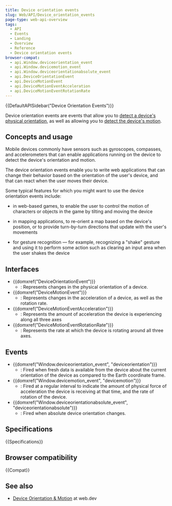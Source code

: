 ```yaml
---
title: Device orientation events
slug: Web/API/Device_orientation_events
page-type: web-api-overview
tags:
  - API
  - Events
  - Landing
  - Overview
  - Reference
  - Device orientation events
browser-compat:
  - api.Window.deviceorientation_event
  - api.Window.devicemotion_event
  - api.Window.deviceorientationabsolute_event
  - api.DeviceOrientationEvent
  - api.DeviceMotionEvent
  - api.DeviceMotionEventAcceleration
  - api.DeviceMotionEventRotationRate
---
```


{{DefaultAPISidebar("Device Orientation Events")}}

Device orientation events are events that allow you to [detect a device's physical orientation](/en-US/docs/Web/API/Device_orientation_events/Detecting_device_orientation#processing_motion_events), as well as allowing you to [detect the device's motion](/en-US/docs/Web/API/Device_orientation_events/Detecting_device_orientation#processing_motion_events).

## Concepts and usage

Mobile devices commonly have sensors such as gyroscopes, compasses, and accelerometers that can enable applications running on the device to detect the device's orientation and motion.

The device orientation events enable you to write web applications that can change their behavior based on the orientation of the user's device, and that can react when the user moves their device.

Some typical features for which you might want to use the device orientation events include:

- in web-based games, to enable the user to control the motion of characters or objects in the game by tilting and moving the device

- in mapping applications, to re-orient a map based on the device's position, or to provide turn-by-turn directions that update with the user's movements

- for gesture recognition — for example, recognizing a "shake" gesture and using it to perform some action such as clearing an input area when the user shakes the device

## Interfaces

- {{domxref("DeviceOrientationEvent")}}
  - : Represents changes in the physical orientation of a device.
- {{domxref("DeviceMotionEvent")}}
  - : Represents changes in the acceleration of a device, as well as the rotation rate.
- {{domxref("DeviceMotionEventAcceleration")}}
  - : Represents the amount of acceleration the device is experiencing along all three axes
- {{domxref("DeviceMotionEventRotationRate")}}
  - : Represents the rate at which the device is rotating around all three axes.

## Events

- {{domxref("Window.deviceorientation_event", "deviceorientation")}}
  - : Fired when fresh data is available from the device about the current orientation of the device as compared to the Earth coordinate frame.
- {{domxref("Window.devicemotion_event", "devicemotion")}}
  - : Fired at a regular interval to indicate the amount of physical force of acceleration the device is receiving at that time, and the rate of rotation of the device.
- {{domxref("Window.deviceorientationabsolute_event", "deviceorientationabsolute")}}
  - : Fired when absolute device orientation changes.

## Specifications

{{Specifications}}

## Browser compatibility

{{Compat}}

## See also

- [Device Orientation & Motion](https://web.dev/native-hardware-device-orientation/) at web.dev

